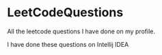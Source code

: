 # LeetCodeQuestions
All the leetcode questions I have done on my profile.

I have done these questions on Intellij IDEA
